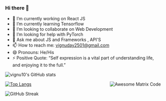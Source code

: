 ### Hi there 👋

- 🔭 I’m currently working on React JS
- 🌱 I’m currently learning Tensorflow 
- 👯 I’m looking to collaborate on Web Development
- 🤔 I’m looking for help with PyTorch
- 💬 Ask me about JS and Frameworks , API'S
- 📫 How to reach me: vignuday2501@gmail.com
- 😄 Pronouns: He/His
- ⚡ Positive Quote:
              “Self expression is a vital part of understanding life, and enjoying it to the full.”

![vignu10's GitHub stats](https://github-readme-stats.vercel.app/api?username=vignu10&show_icons=true&theme=midnight-purple)

<img src = 'https://github.com/MarikIshtar007/MarikIshtar007/blob/master/images/matrix.gif' alt = 'Awesome Matrix Code' align='right'/>



[![Top Langs](https://github-readme-stats.vercel.app/api/top-langs/?username=vignu10&langs_count=8)](https://github.com/vignu10/github-readme-stats)

![GitHub Streak](http://github-readme-streak-stats.herokuapp.com?user=vignu10&count_private=true&theme=vue)


